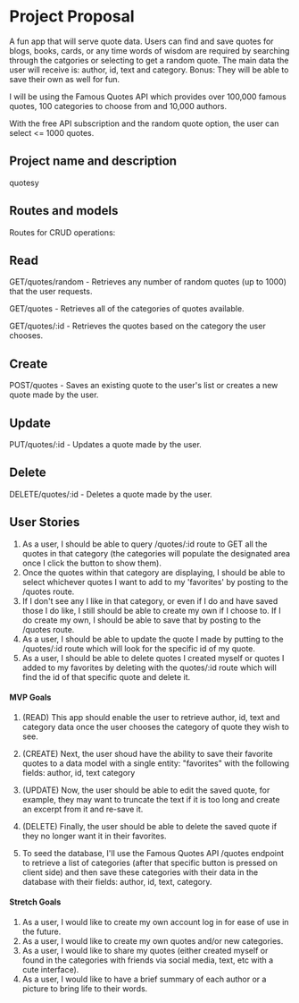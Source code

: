 # Project Proposal
A fun app that will serve quote data. Users can find and save quotes for blogs, books, cards, or any time words of wisdom are required by searching through the catgories or selecting to get a random quote. The main data the user will receive is: author, id, text and category. Bonus: They will be able to save their own as well for fun.

I will be using the Famous Quotes API which provides over 100,000 famous quotes, 100 categories to choose from and 10,000 authors.

With the free API subscription and the random quote option, the user can select <= 1000 quotes. 



## Project name and description
quotesy

## Routes and models
Routes for CRUD operations:
## Read
GET/quotes/random - Retrieves any number of random quotes (up to 1000) that the user requests.

GET/quotes - Retrieves all of the categories of quotes available.

GET/quotes/:id - Retrieves the quotes based on the category the user chooses.

## Create
POST/quotes - Saves an existing quote to the user's list or creates a new quote made by the user.

## Update
PUT/quotes/:id - Updates a quote made by the user.

## Delete
DELETE/quotes/:id - Deletes a quote made by the user.


## User Stories
1. As a user, I should be able to query /quotes/:id route to GET all the quotes in that category (the categories will populate the designated area once I click the button to show them).
2. Once the quotes within that category are displaying, I should be able to select whichever quotes I want to add to my 'favorites' by posting to the /quotes route. 
3. If I don't see any I like in that category, or even if I do and have saved those I do like, I still should be able to create my own if I choose to. If I do create my own, I should be able to save that by posting to the /quotes route.
4. As a user, I should be able to update the quote I made by putting to the /quotes/:id route which will look for the specific id of my quote.
5. As a user, I should be able to delete quotes I created myself or quotes I added to my favorites by deleting with the quotes/:id route which will find the id of that specific quote and delete it.

#### MVP Goals
1. (READ) This app should enable the user to retrieve author, id, text and category data once the user chooses the category of quote they wish to see.

2. (CREATE) Next, the user shoud have the ability to save their favorite quotes to a data model with a single entity: "favorites" with the following fields:
author,
id, 
text
category

3. (UPDATE) Now, the user should be able to edit the saved quote, for example, they may want to truncate the text if it is too long and create an excerpt from it and re-save it.

4. (DELETE) Finally, the user should be able to delete the saved quote if they no longer want it in their favorites.

5. To seed the database, I'll use the Famous Quotes API /quotes endpoint to retrieve a list of categories (after that specific button is pressed on client side) and then save these categories with their data in the database with their fields: author, id, text, category.


#### Stretch Goals
1. As a user, I would like to create my own account log in for ease of use in the future.
2. As a user, I would like to create my own quotes and/or new categories.
3. As a user, I would like to share my quotes (either created myself or found in the categories with friends via social media, text, etc with a cute interface).
4. As a user, I would like to have a brief summary of each author or a picture to bring life to their words.